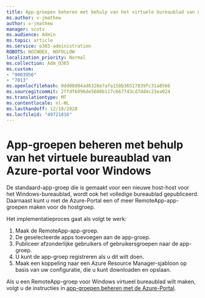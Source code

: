 ```yaml
---
title: App-groepen beheren met behulp van het virtuele bureaublad van Azure-portal voor Windows
ms.author: v-jmathew
author: v-jmathew
manager: scotv
ms.audience: Admin
ms.topic: article
ms.service: o365-administration
ROBOTS: NOINDEX, NOFOLLOW
localization_priority: Normal
ms.collection: Adm_O365
ms.custom:
- "9003956"
- "7013"
ms.openlocfilehash: 0dd08d04ad6328e7afa158b36517839fc31a8566
ms.sourcegitcommit: 2ffdf6096de5608b117c6677d3cd7dd4c23ea024
ms.translationtype: MT
ms.contentlocale: nl-NL
ms.lasthandoff: 12/18/2020
ms.locfileid: "49721816"
---
```

# <a name="manage-app-groups-by-using-the-azure-portal-for-windows-virtual-desktop"></a>App-groepen beheren met behulp van het virtuele bureaublad van Azure-portal voor Windows

De standaard-app-groep die is gemaakt voor een nieuwe host-host voor het Windows-bureaublad, wordt ook het volledige bureaublad gepubliceerd. Daarnaast kunt u met de Azure-Portal een of meer RemoteApp-app-groepen maken voor de hostgroep.

Het implementatieproces gaat als volgt te werk:

1. Maak de RemoteApp-app-groep.
2. De geselecteerde apps toevoegen aan de app-groep.
3. Publiceer afzonderlijke gebruikers of gebruikersgroepen naar de app-groep.
4. U kunt de app-groep registreren als u dit wilt doen.
5. Maak een koppeling naar een Azure Resource Manager-sjabloon op basis van uw configuratie, die u kunt downloaden en opslaan.

Als u een RemoteApp-groep voor Windows virtueel bureaublad wilt maken, volgt u de instructies in [app-groepen beheren met de Azure-Portal](https://go.microsoft.com/fwlink/?linkid=2129550).
